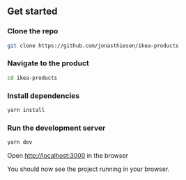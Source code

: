 ## Get started
### Clone the repo
```bash
git clone https://github.com/jonasthiesen/ikea-products
```

### Navigate to the product
```bash
cd ikea-products
```

### Install dependencies
```bash
yarn install
```

### Run the development server
```bash
yarn dev
```

Open [http://localhost:3000](http://localhost:3000) in the browser

You should now see the project running in your browser.
